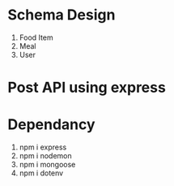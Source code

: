 # Schema Design
  1. Food Item 
  2. Meal
  3. User
  
# Post API using express 
 
# Dependancy
  1. npm i express
  2. npm i nodemon
  3. npm i mongoose
  4. npm i dotenv

